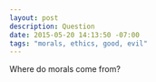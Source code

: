 ```yaml
---
layout: post
description: Question
date: 2015-05-20 14:13:50 -07:00
tags: "morals, ethics, good, evil"
---
```


Where do morals come from?